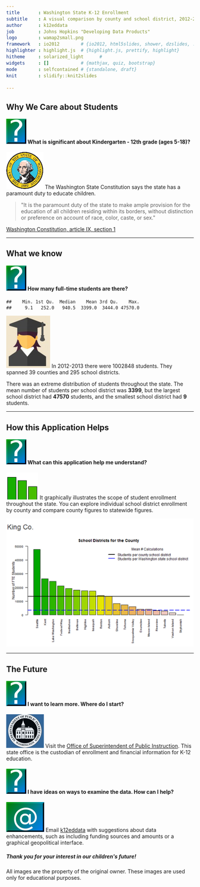 ```yaml
---
title       : Washington State K-12 Enrollment
subtitle    : A visual comparison by county and school district, 2012-2013
author      : k12eddata
job         : Johns Hopkins "Developing Data Products"
logo        : wamap2small.png
framework   : io2012        # {io2012, html5slides, shower, dzslides, ...}
highlighter : highlight.js  # {highlight.js, prettify, highlight}
hitheme     : solarized_light      # 
widgets     : []            # {mathjax, quiz, bootstrap}
mode        : selfcontained # {standalone, draft}
knit        : slidify::knit2slides

---   
```


## Why We Care about Students  

####  ![?](assets/img/question_mark.png) What is significant about Kindergarten - 12th grade (ages 5-18)?  
  
![Washington State Seal](assets/img/wasealsmall.png) The Washington State Constitution says the state has a paramount duty to educate children.   

> "It is the paramount duty of the state to make ample provision for the education of all children residing within its borders, without distinction or preference on account of race, color, caste, or sex."  

[Washington Constitution, article IX, section 1](http://leg.wa.gov/Senate/Committees/WM/Documents/2014%20K12%20Citizens%20Guide.pdf)  



---   

## What we know  

####  ![?](assets/img/question_mark.png) How many full-time students are there?  



```
##    Min. 1st Qu.  Median    Mean 3rd Qu.    Max. 
##     9.1   252.0   940.5  3399.0  3444.0 47570.0
```

   
![Student](assets/img/student_freepik.png) In 2012-2013 there were 1002848 students. They spanned 39 counties and 295 school districts.  

There was an extreme distribution of students throughout the state. The mean number of students per school district was **3399**, but the largest school district had **47570** students, and the smallest school district had **9** students.  


---   

## How this Application Helps  

####  ![?](assets/img/question_mark.png) What can this application help me understand?  

![Bar Graph](assets/img/devdataprodproject_graphsnip.png) It graphically illustrates the scope of student enrollment throughout the state. You can explore individual school district enrollment by county and compare county figures to statewide figures.  

![King Co. Enrollment Graph](assets/img/devdataprodproject_graph.png)

---   

## The Future  

####  ![?](assets/img/question_mark.png) I want to learn more. Where do I start?  

![Washington State OSPI](assets/img/waospiseal.png) Visit the [Office of Superintendent of Public Instruction](http://www.k12.wa.us). This state office is the custodian of enrollment and financial information for K-12 education.  

####  ![?](assets/img/question_mark.png) I have ideas on ways to examine the data. How can I help?  

![Email](assets/img/email_icon.png) Email [k12eddata](mailto:k12eddata@gmail.com) with suggestions about data enhancements, such as including funding sources and amounts or a graphical geopolitical interface.  

##### Thank you for your interest in our children's future!   

All images are the property of the original owner. These images are used only for educational purposes.  
